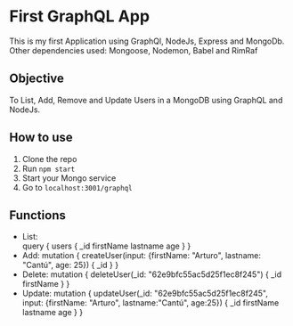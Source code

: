 # First GraphQL App
This is my first Application using GraphQl, NodeJs, Express and MongoDb.
Other dependencies used: Mongoose, Nodemon, Babel and RimRaf

## Objective
To List, Add, Remove and Update Users in a MongoDB using GraphQL and NodeJs.

## How to use
1. Clone the repo
2. Run `npm start`
3. Start your Mongo service
4. Go to `localhost:3001/graphql`

## Functions
- List:  
query {
  users {
    _id
    firstName
    lastname
    age
  }
}
- Add: 
mutation {
  createUser(input: 
    {firstName: "Arturo", 
      lastname: "Cantú", 
      age: 25}) {
    _id
  }
}
- Delete: 
mutation {
  deleteUser(_id: "62e9bfc55ac5d25f1ec8f245") {
    _id
    firstName
  }
}
- Update:
mutation {
  updateUser(_id: "62e9bfc55ac5d25f1ec8f245", input: {firstName: "Arturo", lastname:"Cantú", age:25}) {
    _id
    firstName
    lastname
    age
  }
}
